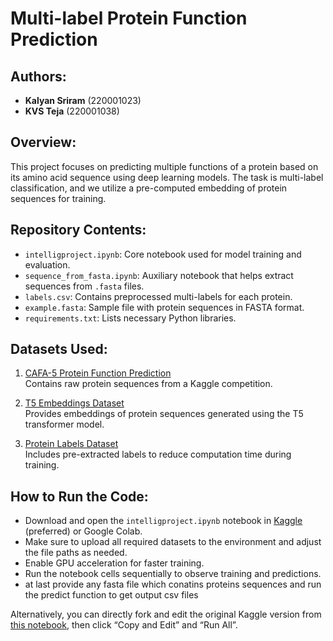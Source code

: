 # Multi-label Protein Function Prediction

## Authors:
- **Kalyan Sriram** (220001023)  
- **KVS Teja** (220001038)

## Overview:
This project focuses on predicting multiple functions of a protein based on its amino acid sequence using deep learning models. The task is multi-label classification, and we utilize a pre-computed embedding of protein sequences for training.


## Repository Contents:
- `intelligproject.ipynb`: Core notebook used for model training and evaluation.
- `sequence_from_fasta.ipynb`: Auxiliary notebook that helps extract sequences from `.fasta` files.
- `labels.csv`: Contains preprocessed multi-labels for each protein.
- `example.fasta`: Sample file with protein sequences in FASTA format.
- `requirements.txt`: Lists necessary Python libraries.

## Datasets Used:
1. [CAFA-5 Protein Function Prediction](https://www.kaggle.com/competitions/cafa-5-protein-function-prediction/data)  
   Contains raw protein sequences from a Kaggle competition.

2. [T5 Embeddings Dataset](https://www.kaggle.com/datasets/sergeifironov/t5embeds)  
   Provides embeddings of protein sequences generated using the T5 transformer model.

3. [Protein Labels Dataset](https://www.kaggle.com/datasets/yashvashistha1/labels)  
   Includes pre-extracted labels to reduce computation time during training.
## How to Run the Code:
- Download and open the `intelligproject.ipynb` notebook in [Kaggle](https://www.kaggle.com) (preferred) or Google Colab.
- Make sure to upload all required datasets to the environment and adjust the file paths as needed.
- Enable GPU acceleration for faster training.
- Run the notebook cells sequentially to observe training and predictions.
- at last provide any fasta file which conatins proteins sequences and run the predict function to get output csv files

Alternatively, you can directly fork and edit the original Kaggle version from [this notebook]((https://www.kaggle.com/code/hello23981724/intelligproject)), then click “Copy and Edit” and “Run All”.

